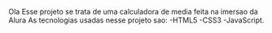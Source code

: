 Ola
Esse projeto se trata de uma calculadora de media feita na imersao da Alura
As tecnologias usadas nesse projeto sao:
-HTML5
-CSS3
-JavaScript.